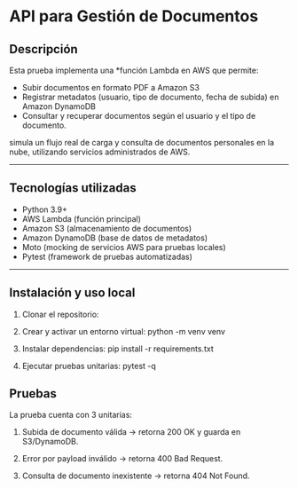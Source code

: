 # API para Gestión de Documentos 

##  Descripción  
Esta prueba implementa una *función Lambda en AWS que permite:  
- Subir documentos en formato PDF a Amazon S3
- Registrar metadatos (usuario, tipo de documento, fecha de subida) en Amazon DynamoDB  
- Consultar y recuperar documentos según el usuario y el tipo de documento.  

simula un flujo real de carga y consulta de documentos personales en la nube, utilizando servicios administrados de AWS.  

---

## Tecnologías utilizadas  
- Python 3.9+ 
- AWS Lambda (función principal)  
- Amazon S3 (almacenamiento de documentos)  
- Amazon DynamoDB (base de datos de metadatos)  
- Moto (mocking de servicios AWS para pruebas locales)  
- Pytest (framework de pruebas automatizadas)  

---

## Instalación y uso local  

1. Clonar el repositorio:  
   
2. Crear y activar un entorno virtual:
    python -m venv venv

3. Instalar dependencias:
    pip install -r requirements.txt

4. Ejecutar pruebas unitarias:
    pytest -q

## Pruebas 

La prueba cuenta con 3 unitarias:

1. Subida de documento válida → retorna 200 OK y guarda en S3/DynamoDB.

2. Error por payload inválido → retorna 400 Bad Request.

3. Consulta de documento inexistente → retorna 404 Not Found.
